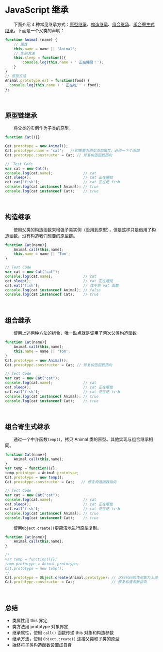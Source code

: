# JavaScript 继承
　　下面介绍 4 种常见继承方式：[原型继承](#原型链继承)、[构造继承](#构造继承)、[组合继承](#组合继承)、[组合寄生式继承](#组合寄生式继承)。下面是一个父类的声明：
```javascript
function Animal (name) {
    // 属性
    this.name = name || 'Animal';
    // 实例方法
    this.sleep = function(){
        console.log(this.name + ' 正在睡觉！');
    }
}
// 原型方法
Animal.prototype.eat = function(food) {
  console.log(this.name + ' 正在吃 ' + food);
};
```

<br>

## 原型链继承
　　将父类的实例作为子类的原型。
```javascript
function Cat(){}

Cat.prototype = new Animal();
Cat.prototype.name = 'cat';   //如果要为原型添加属性，必须一个个添加
Cat.prototype.constructor = Cat; // 修复构造函数指向

//　Test Code
var cat = new Cat();
console.log(cat.name);              // cat
cat.sleep();                        // cat 正在睡觉
cat.eat('fish');                    // cat 正在吃 fish
console.log(cat instanceof Animal); // true 
console.log(cat instanceof Cat);    // true
```

<br>

## 构造继承
　　使用父类的构造函数来增强子类实例（没用到原型），但是这样只是借用了构造函数，没有构造我们想要的原型链。
```javascript
function Cat(name){
    Animal.call(this,name);
    this.name = name || 'Tom';
}

// Test Code
var cat = new Cat("cat");
console.log(cat.name);              // cat
cat.sleep();                        // cat 正在睡觉
cat.eat('fish');                    // 找不到 eat 函数
console.log(cat instanceof Animal); // false
console.log(cat instanceof Cat);    // true
```

<br>

## 组合继承
　　使用上述两种方法的组合，唯一缺点就是调用了两次父类构造函数
```javascript
function Cat(name){
    Animal.call(this,name);
    this.name = name || 'Tom';
}
Cat.prototype = new Animal();
Cat.prototype.constructor = Cat; // 修复构造函数指向

// Test Code
var cat = new Cat("cat");
console.log(cat.name);              // cat
cat.sleep();                        // cat 正在睡觉
cat.eat('fish');                    // cat 正在吃 fish
console.log(cat instanceof Animal); // true
console.log(cat instanceof Cat);    // true
```

<br>

## 组合寄生式继承
　　通过一个中介函数`temp()`，拷贝 Animal 类的原型。其他实现与组合继承相同。
```javascript
function Cat(name){
    Animal.call(this,name);
}
var temp = function(){};
temp.prototype = Animal.prototype;
Cat.prototype = new temp();
Cat.prototype.constructor = Cat;   // 修复构造函数指向

// Test Code
var cat = new Cat("cat");
console.log(cat.name);              // cat
cat.sleep();                        // cat 正在睡觉
cat.eat('fish');                    // cat 正在吃 fish
console.log(cat instanceof Animal); // true
console.log(cat instanceof Cat);    // true
```

　　使用`Object.create()`更简洁地进行原型复制。
```javascript
function Cat(name){
    Animal.call(this,name);
}

/*
var temp = function(){};
temp.prototype = Animal.prototype;
Cat.prototype = new temp();
*/
Cat.prototype = Object.create(Animal.prototype); // 这行代码的作用即为上述三行代码
Cat.prototype.constructor = Cat;                 // 修复构造函数指向

```
<br>

## 总结
* 类属性用 this 界定
* 类方法用 prototype 对象界定
* 继承属性，使用 `call()` 函数传递 this 对象和构造参数
* 继承方法，使用 `Object.create()` 连接父类和子类的原型
* 始终将子类构造函数设置成自身
